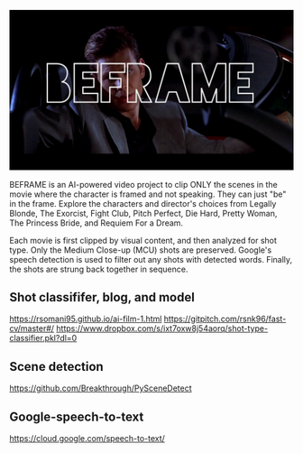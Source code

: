 [![Beframe Youtube](source/title_screens/first.png)](https://www.youtube.com/watch?v=K0_O34eoC68&feature=youtu.be)

BEFRAME is an AI-powered video project to clip ONLY the scenes in the movie where the character is framed and not speaking. They can just "be" in the frame. Explore the characters and director's choices from Legally Blonde, The Exorcist, Fight Club, Pitch Perfect, Die Hard, Pretty Woman, The Princess Bride, and Requiem For a Dream.

Each movie is first clipped by visual content, and then analyzed for shot type. Only the Medium Close-up (MCU) shots are preserved. Google's speech detection is used to filter out any shots with detected words. Finally, the shots are strung back together in sequence.

## Shot classififer, blog, and model
https://rsomani95.github.io/ai-film-1.html
https://gitpitch.com/rsnk96/fast-cv/master#/
https://www.dropbox.com/s/ixt7oxw8j54aorq/shot-type-classifier.pkl?dl=0

## Scene detection
https://github.com/Breakthrough/PySceneDetect

## Google-speech-to-text
https://cloud.google.com/speech-to-text/

